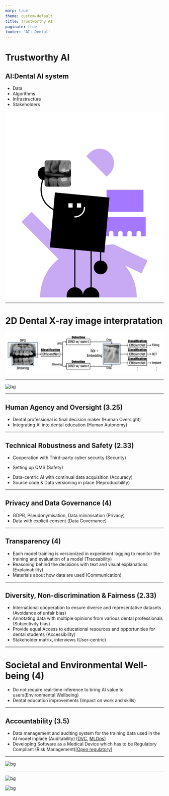 ```yaml
---
marp: true
theme: custom-default
title: Trustworthy AI
paginate: true
footer: 'AI: Dental'
---
```


<!-- https://altai.insight-centre.org/AL/1804/ -->
<!-- _footer: ""-->
<!-- _paginate: skip -->
<!-- speaker_notes: In this presentation, we'll explore how our AI system for dental care adheres to the ALTAI principles for trustworthy AI. By following these principles, we ensure the development and deployment of reliable and responsible AI that benefits the dental field. -->

# Trustworthy AI
## AI:Dental AI system
- Data
- Algorithms
- Infrastructure
- Stakeholders

![bg right](img/mascot/AID_5.svg)

---
# 2D Dental X-ray image interpratation

![](img/pipeline_fig/pipeline.png)

---

<!-- # AI:Dental Examples of Trustworthiness -->

![bg](https://kroki.io/vega/svg/eNrlWVtP4zgUfudXWJmVgJ1e0kARizS7QuJhkVZapBlpHkY8OImbekntynZKA-p_X9u5OTe3pQzaBR5Gk2Ofq7_vHBuejwBwfuHBHC2gcwWcuRBLfjUer1AERxEW88QfYTrONmjpeDUd_cMpcQZK9RGHYi4Vp66rv-cIR3NhCJYwDDGJpOQiE8BEUI6fkPJGKEGZHYFFrETP8kN9orUy4lzfXt0gImAMrv_6dn0LGOJJLLjWUbZIMKdMbVzgMIxRIZ9RIr5mPiZeLgtT-TW8LL7WpTP5xXFEYKzsDHVC4zNHL23kvxsdX7aDyy0_9EqpSuBCp8JgiJMiMClPliEUeuU3tzJ2r43JFdhvSUC_zESKVzBOUOXYVNHrDyjVlQoCmshK-TjGIi3VKxNy09loWpMHMsKIMqXvlvLNwOrnz2QBCYARIkEKIAkBXSHG9aH3-PQOd_oNBXOCAwkDRv2EC4I41845nKG-bL3RWf3n8DjuGF7BPO8beYggUtkTCUPUHcP54akzSPgSMlXvn-XjBuszFOkASEYOQ8wDhheYQIEp0cnOIMOq6G9W6a80wEjxXnlHZIUZJYusEzyiOB76SDWVF9cj_9_9kRFKi4gyFIPQnCYs6CKoUCc0o2zRz1GRLrUmjCImW6hooCViNFn6aU2_LIYhue9LoOwsXHIEWboUJFESQ2YEn0e2pJhUDJbdjETI6JC1HvljeHc7AHe390Vs5Vka3d6teo0T0gXEpG4u74GNYqrejVEc5uUvHVjPSbVeGVkrp1hC1szVnpQ7AFkP70jrCTEqNwmWoFIm-5EyNpNTAbUzrQ7SrXKb9pya5DYNjekncY6YOZ_WfVFn08prR5z2aWQDeuyBz8BzG_Utp90CsocOFBWF1Xit6lqcQ041jAzWPGESIhX-pBTNGF3Uo5vBAImayAIQw2GmtxuVyj5g5VNVwHoJehmtMNYdXOFw2N7SqkAt4SwrY21TU26AxZDXQVMuYLWwpHF2HWkuG40zJ8wwiClHodPYWIuiA5UdWNPd6OQ44-fxAMgMk8VIuzsFv4KA8pN8S96Xyj2S-6en2yNID4yAY3JgBFww-rC9rpJyXCAU-0qyo9Hv-dXaYnkymm41NsNx_MrxKZN_L2GgLppWy-5o0jR21Pe12Xo1KDinHwednNN-h-11O-HqTH094m3lR4a0tWzFk3M7H16XFZm1tPBrYcFefvNHm9W1uidBcWJa14c2OB6dHe_gg9pg18zQsA9-l2B0J-APMAESl9sdQUkKsoU3QXb0W235kCONLbu5_A27nX7ydfu9eGfbDPo0Dp3XaBCfXP3jvITM1qt2QWmWmDfq-sVuGDEcOpbrQ8FjfV9v392KG0h5EeticieLOxhctbbePpG-RGnttbUqOGcX0z1HZiOq3RzsMxHrDnomYWPKRAym22x0D75q6FlxtrHirDYazIfeMIY-itsoq4NrY7vXHoKq6iRO8qP4DKanhx34Hl5efupFz68_2-p7ilZav5E_t8cH17_zg749ZdnK727BGHhOq5WVWGO6Ox5ZGt9zr26MZk1V881QS83o7DtmZ8lMzShLToIu98toF5dfvlh9do2knQvpUyEki3YsZTGGDP0YBg_OvhSvPbeqX6o-Sio23mJ7j5KdGW57cu3w3GqMBhuR3ZEn-fsa82EPL-98SHQjaEYT9j4RdP4mCDr_8AjieP0-AXTxJgC6-PAA0m--d4mgyzdB0OWHRxBN5JnuDCDz_f3fxVH58lh7eyGj1Eu9_8tZq78YHW3-Be8znU4=)

<!-- _footer: https://altai.insight-centre.org/-->

<!-- 
ALTAI seven principles
- Human Agency and Oversight
- Technical Robustness and Safety
- Privacy and Data Governance
- Transparency
- Diversity, Non-discrimination and Fairness
- Societal and Environmental Well-being
- Accountability
-->

---

## Human Agency and Oversight (3.25)

<!-- AI systems should support human autonomy and decision-making, as prescribed by the principle of respect for human autonomy. This requires that AI systems should both act as enablers to a democratic, flourishing and equitable society by supporting the user’s agency and upholding fundamental rights, which should be underpinned by human oversight. In this section, we are asking you to assess the AI system in terms of the respect for human agency, as well as human oversight. -->

- Dental professional is final decision maker (Human Oversight)
- Integrating AI into dental education (Human Autonomy)

<!-- Image: (Left side) Consider adding an image of dentists working ogether or a student learning dentistry.-->

---
## Technical Robustness and Safety (2.33)
<!-- A crucial requirement for achieving Trustworthy AI systems is their dependability (the ability to deliver services that can justifiably be trusted) and resilience (robustness when facing changes). Technical robustness requires that AI systems are developed with a preventative approach to risks and that they behave reliably and as intended while minimising unintentional and unexpected harm as well as preventing it where possible. This should also apply in the event of potential changes in their operating environment or the presence of other agents (human or artificial) that may interact with the AI system in an adversarial manner. The questions in this section address four main issues: 1) security; 2) safety; 3) accuracy; and 4) reliability, fall-back plans and reproducibility. -->
- Cooperation with Third-party cyber security (Security)
<!-- - TODO: Certified for cybersecurity (e.g., the certification scheme created by the Cybersecurity Act in Europe) -->
- Setting up QMS (Safety)
<!-- - TODO: Risks, risk metrics and risk levels -->
- Data-centric AI with continual data acquisition (Accuracy)
- Source code & Data versioning in place (Reproducibility)

<!-- Image: (Left side) Consider adding an image of a checkmark or shield to represent safety and security.-->

---

## Privacy and Data Governance (4)

<!-- Closely linked to the principle of prevention of harm is privacy, a fundamental right particularly affected by AI systems. Prevention of harm to privacy also necessitates adequate data governance that covers the quality and integrity of the data used, its relevance in light of the domain in which the AI systems will be deployed, its access protocols and the capability to process data in a manner that protects privacy. -->

- GDPR, Pseudonymisation, Data minimisation (Privacy)
- Data with explicit consent (Data Governance)

---

## Transparency (4)
<!-- A crucial component of achieving Trustworthy AI is transparency which encompasses three elements: 1) traceability, 2) explainability and 3) open communication about the limitations of the AI system. Technical robustness requires that AI systems be developed with a preventative approach to risks and in a manner such that they reliably behave as intended while minimising unintentional and unexpected harm, and preventing unacceptable harm. This should also apply to potential changes in their operating environment or the presence of other agents (human and artificial) that may interact with the system in an adversarial manner. In addition, the physical and mental integrity of humans should be ensured. -->

- Each model training is versionized in experiment logging to monitor the training and evaluation of a model (Traceability)
- Reasoning behind the decisions with text and visual explanations (Explainability)
- Materials about how data are used (Communication)

<!-- * **Example:** 
    - Transparent Dataset in Education platform -->

<!-- Image: (Left side) Consider adding an image of an open book or microscope to represent transparency. -->

---

## Diversity, Non-discrimination & Fairness (2.33)
<!-- In order to achieve Trustworthy AI, we must enable inclusion and diversity throughout the entire AI system’s life cycle. AI systems (both for training and operation) may suffer from the inclusion of inadvertent historic bias, incompleteness, and bad governance models. The continuation of such biases could lead to unintended (in)direct prejudice and discrimination against certain groups or people, potentially exacerbating prejudice and marginalisation. Harm can also result from the intentional exploitation of (consumer) biases or by engaging in unfair competition, such as the homogenisation of prices by means of collusion or a non- transparent market. Identifiable and discriminatory bias should be removed in the collection phase where possible. AI systems should be user-centric and designed in a way that allows all people to use AI products or services, regardless of their age, gender, abilities or characteristics. Accessibility to this technology for persons with disabilities, which are present in all societal groups, is of particular importance. -->

- International cooperation to ensure diverse and representative datasets (Avoidance of unfair bias)
- Annotating data with multiple opinions from various dental professionals (Subjectivity bias)
- Provide equal Access to educational resources and opportunities for dental students (Accessibility)
- Stakeholder matrix, interviews (User-centric)

<!-- Image: (Left side) Consider adding an image of a globe or people from diverse backgrounds to represent data diversity. -->

---
# Societal and Environmental Well-being (4)
<!-- In line with the principles of fairness and prevention of harm, the broader society, other sentient beings and the environment should be considered as stakeholders throughout the AI system's life cycle. Ubiquitous exposure to social AI systems in all areas of our lives (be it in education, work, care or entertainment) may alter our conception of social agency, or negatively impact our social relationships and attachment. While AI systems can be used to enhance social skills, they can equally contribute to their deterioration. This could equally affect peoples' physical and mental well-being. The effects of AI systems must therefore be carefully monitored and considered. Sustainability and ecological responsibility of AI systems should be encouraged, and research should be fostered into AI solutions addressing areas of global concern, for instance the Sustainable Development Goals. Overall, AI should be used to benefit all human beings, including future generations. AI systems should serve to maintain and foster democratic processes and respect the plurality of values and life choices of individuals. AI systems must not undermine democratic processes, human deliberation or democratic voting systems or pose a systemic threat to society at large. -->
- Do not require real-time inference to bring AI value to users(Environmental Wellbeing)
- Dental education improvements (Impact on work and skills)

---

## Accountability (3.5)
<!-- The principle of accountability necessitates that mechanisms be put in place to ensure responsibility for the development, deployment and/or use of AI systems. This topic is closely related to risk management, identifying and mitigating risks in a transparent way that can be explained to and audited by third parties. When unjust or adverse impacts occur, accessible mechanisms for accountability should be in place that ensure an adequate possibility of redress.  -->
- Data management and auditing system for the training data used in the AI model inplace (Auditability) [[DVC](https://dvc.org/), [MLOps](https://mlflow.org/)]
- Developing Software as a Medical Device which has to be Regulatory Compliant (Risk Management)[[Open regulatory](https://app.openregulatory.com/)]

<!-- Image: (Left side) Consider adding an image of a handshake or scales to represent accountability.-->

<!-- Speaker Notes:
While we strive for a trustworthy AI system, challenges exist. Maintaining high-quality and diverse data is an ongoing effort. We actively address ethical considerations and work to mitigate potential biases in data and models.  Continual improvement ensures our AI adapts to new information and remains reliable. Finally, meeting regulatory standards is crucial for operating in the healthcare field.
Developing trustworthy AI involves ongoing efforts.  We continuously strive to maintain high-quality and diverse datasets, adhere to ethical guidelines, and address potential biases.  Regular updates ensure our AI adapts to new information and remains reliable.  Finally, meeting regulatory standards is crucial for operating in the healthcare field. -->

---

![bg](https://kroki.io/vega/svg/eNrlWUtz2zYQvutXcNjO2G70oGQr42Ym7fTQgw-ZeJpDDhkfQBKiEEEEC4KKaI_-ewHwBfABUpbqaW0fMuYC-8J-3y7gPI0sy_459tZwC-wPlr1mLIo_zGY7GIBpgNg6caeIzLINUjrbLaffYxLaY6H6A_lszRWXjiO_1xAFa6YIIuD7KAy4ZJEJQMJIjB6h8BaSEGZ2GGJYiJ74h_iEe2HE_gRQaHlrgDEIAxjLvcJG6K0JFRu2yPcxLOQrErIvme35Ipf5Kf-a3BZf-9IJ_4pREAIs7ExkIrNrWy4d-L8HGVe2I-ZbvsmVUjUEW5kCBT5KisC4PIl8wOTKr05l7EEa4yug2xIDbpkJF-8ATmDlWFWR6xsoErO_JO536CG2QywtlSsDfMv1dKnJPR5fQKjQdkr5YWz08gn6yAPYEhlYwPs7QTFiKAdBw-PNyf4-7yClECNeaPhv-fgLxRtry9MIQHcq5zi8P-6sP_cR5lAGLsLddRrgKP_tYaS4bQCJu1UAGZOEem0AYxSE8YrQbTfGWBpJTRAElFOf1WoRUJJEbqrpl4krkoeuBEpmxBxc0MAyzv4EA6oEn0cWERSySkxFm1AYrnH82-T-bmzd3z0UsZV1U7qUUxXc9smWF003l3O4dpii9yCI_fz4SwfGOonWwSNr5IRRCNVczUk5YyvrQS1pPUJK-CZGE1jKQiTRsOJdDTYzrQrpVLktO6oGQ4_4SteGIYNU7a_7rqizbrtoRpx2aWSDZbaw3vFBUjvfsltvAd20oKg4WInX6lyLOuRUQ1BhzSMKfSjCn5eiFSVbPboV8CDTRAaAKA4zvWFUKvuAkU_VAepH0MlogbH24AqHk-aWxgloCWdZKWsHTbkGFkWug6ZcQGIhIjgbp_VlpXHmhJl4mMTQt2sbtShaUNmCNdmNLi8yfl6MxdRLtlPp7sr6xfJIfJlvyftSuYdz_-qqP4L0xAhiFJ4YQcwo2fSfK6dczCDErpAMNPo1vxIaLM-ny15jK4TxmeMTJj9HwBMj2GjZmc7rxkZdX4fea0DBOXmpbeWc9DtprpsJpzP1fMTr5UeGtD1vxfMbMx_Oy4rMWlr4NbDgKL_5Y8PoWtyTALtUrcuijS-m1xcDfBAT7OoZKvat3zgYnbn1uzW3OC77HQFOirCHN15W-l5bLoihxJbZXP4G66cff519Ld6HJoMuwb59jgbxkyN_7OeQ2XjVLihNE_VGrV_sJgFFvm24PhQ8lvf15t2tuIGUF7E2JreyuIXBVWvr7BPpc5T2i6ZWBefsYnrkyKxFNczBMRNRd9AxCWtTJqAg7bPRPviqoWfE2cGIM200qA-9CQYuxE2U6eA6mO61p6CqqsRlXop31vLqtIIf4eX5VS96vv5s0_cUrVS_kT81x0cs_1YFXHPKvJXf31kza2E3WlmJNSq748jQ-J46dTFc1VXVN4OWmtLZB2ZnyEzMKENOjETHZTTE5cePRp9tI2nwQbqEMc6igUdZjCFFHwNvYx9Lce25Vf1R8AenYu0tdvQoGcxw05NrwHOrNhpMRHamC87fc8yHI7y88iHRjqAVSejrRNDNiyDo5s0jKEb71wmg9y8CoPdvHkDyzfcqEXT7Igi6ffMIIgmv6WAAqe_v_y6OypfHfnEUMkq9dPF_qbX4H6PR4R-TUUk1)
<!-- Our AI system is built on the foundation of trustworthiness.  We prioritize a data-centric approach, ethical practices, and collaboration with dental professionals worldwide.  While challenges exist, we are committed to continuous improvement and transparency. This ensures our AI remains reliable and delivers effective outcomes in dental care. -->

---

![bg](https://kroki.io/vega/svg/eNrlWUtz2zYQvutXcNjO2G70oGQr42Ym7fTQgw-ZeJpDDhkfQBKiEEEEC4KKaI_-ewHwBfABUpbqaW0fMuYC-8J-3y7gPI0sy_459tZwC-wPlr1mLIo_zGY7GIBpgNg6caeIzLINUjrbLaffYxLaY6H6A_lszRWXjiO_1xAFa6YIIuD7KAy4ZJEJQMJIjB6h8BaSEGZ2GGJYiJ74h_iEe2HE_gRQaHlrgDEIAxjLvcJG6K0JFRu2yPcxLOQrErIvme35Ipf5Kf-a3BZf-9IJ_4pREAIs7ExkIrNrWy4d-L8HGVe2I-ZbvsmVUjUEW5kCBT5KisC4PIl8wOTKr05l7EEa4yug2xIDbpkJF-8ATmDlWFWR6xsoErO_JO536CG2QywtlSsDfMv1dKnJPR5fQKjQdkr5YWz08gn6yAPYEhlYwPs7QTFiKAdBw-PNyf4-7yClECNeaPhv-fgLxRtry9MIQHcq5zi8P-6sP_cR5lAGLsLddRrgKP_tYaS4bQCJu1UAGZOEem0AYxSE8YrQbTfGWBpJTRAElFOf1WoRUJJEbqrpl4krkoeuBEpmxBxc0MAyzv4EA6oEn0cWERSySkxFm1AYrnH82-T-bmzd3z0UsZV1U7qUUxXc9smWF003l3O4dpii9yCI_fz4SwfGOonWwSNr5IRRCNVczUk5YyvrQS1pPUJK-CZGE1jKQiTRsOJdDTYzrQrpVLktO6oGQ4_4SteGIYNU7a_7rqizbrtoRpx2aWSDZbaw3vFBUjvfsltvAd20oKg4WInX6lyLOuRUQ1BhzSMKfSjCn5eiFSVbPboV8CDTRAaAKA4zvWFUKvuAkU_VAepH0MlogbH24AqHk-aWxgloCWdZKWsHTbkGFkWug6ZcQGIhIjgbp_VlpXHmhJl4mMTQt2sbtShaUNmCNdmNLi8yfl6MxdRLtlPp7sr6xfJIfJlvyftSuYdz_-qqP4L0xAhiFJ4YQcwo2fSfK6dczCDErpAMNPo1vxIaLM-ny15jK4TxmeMTJj9HwBMj2GjZmc7rxkZdX4fea0DBOXmpbeWc9DtprpsJpzP1fMTr5UeGtD1vxfMbMx_Oy4rMWlr4NbDgKL_5Y8PoWtyTALtUrcuijS-m1xcDfBAT7OoZKvat3zgYnbn1uzW3OC77HQFOirCHN15W-l5bLoihxJbZXP4G66cff519Ld6HJoMuwb59jgbxkyN_7OeQ2XjVLihNE_VGrV_sJgFFvm24PhQ8lvf15t2tuIGUF7E2JreyuIXBVWvr7BPpc5T2i6ZWBefsYnrkyKxFNczBMRNRd9AxCWtTJqAg7bPRPviqoWfE2cGIM200qA-9CQYuxE2U6eA6mO61p6CqqsRlXop31vLqtIIf4eX5VS96vv5s0_cUrVS_kT81x0cs_1YFXHPKvJXf31kza2E3WlmJNSq748jQ-J46dTFc1VXVN4OWmtLZB2ZnyEzMKENOjETHZTTE5cePRp9tI2nwQbqEMc6igUdZjCFFHwNvYx9Lce25Vf1R8AenYu0tdvQoGcxw05NrwHOrNhpMRHamC87fc8yHI7y88iHRjqAVSejrRNDNiyDo5s0jKEb71wmg9y8CoPdvHkDyzfcqEXT7Igi6ffMIIgmv6WAAqe_v_y6OypfHfnEUMkq9dPF_qbX4H6PR4R-TUUk1)

![bg](https://kroki.io/vega/svg/eNrlWVtP4zgUfudXWJmVgJ1e0kARizS7QuJhkVZapBlpHkY8OImbekntynZKA-p_X9u5OTe3pQzaBR5Gk2Ofq7_vHBuejwBwfuHBHC2gcwWcuRBLfjUer1AERxEW88QfYTrONmjpeDUd_cMpcQZK9RGHYi4Vp66rv-cIR3NhCJYwDDGJpOQiE8BEUI6fkPJGKEGZHYFFrETP8kN9orUy4lzfXt0gImAMrv_6dn0LGOJJLLjWUbZIMKdMbVzgMIxRIZ9RIr5mPiZeLgtT-TW8LL7WpTP5xXFEYKzsDHVC4zNHL23kvxsdX7aDyy0_9EqpSuBCp8JgiJMiMClPliEUeuU3tzJ2r43JFdhvSUC_zESKVzBOUOXYVNHrDyjVlQoCmshK-TjGIi3VKxNy09loWpMHMsKIMqXvlvLNwOrnz2QBCYARIkEKIAkBXSHG9aH3-PQOd_oNBXOCAwkDRv2EC4I41845nKG-bL3RWf3n8DjuGF7BPO8beYggUtkTCUPUHcP54akzSPgSMlXvn-XjBuszFOkASEYOQ8wDhheYQIEp0cnOIMOq6G9W6a80wEjxXnlHZIUZJYusEzyiOB76SDWVF9cj_9_9kRFKi4gyFIPQnCYs6CKoUCc0o2zRz1GRLrUmjCImW6hooCViNFn6aU2_LIYhue9LoOwsXHIEWboUJFESQ2YEn0e2pJhUDJbdjETI6JC1HvljeHc7AHe390Vs5Vka3d6teo0T0gXEpG4u74GNYqrejVEc5uUvHVjPSbVeGVkrp1hC1szVnpQ7AFkP70jrCTEqNwmWoFIm-5EyNpNTAbUzrQ7SrXKb9pya5DYNjekncY6YOZ_WfVFn08prR5z2aWQDeuyBz8BzG_Utp90CsocOFBWF1Xit6lqcQ041jAzWPGESIhX-pBTNGF3Uo5vBAImayAIQw2GmtxuVyj5g5VNVwHoJehmtMNYdXOFw2N7SqkAt4SwrY21TU26AxZDXQVMuYLWwpHF2HWkuG40zJ8wwiClHodPYWIuiA5UdWNPd6OQ44-fxAMgMk8VIuzsFv4KA8pN8S96Xyj2S-6en2yNID4yAY3JgBFww-rC9rpJyXCAU-0qyo9Hv-dXaYnkymm41NsNx_MrxKZN_L2GgLppWy-5o0jR21Pe12Xo1KDinHwednNN-h-11O-HqTH094m3lR4a0tWzFk3M7H16XFZm1tPBrYcFefvNHm9W1uidBcWJa14c2OB6dHe_gg9pg18zQsA9-l2B0J-APMAESl9sdQUkKsoU3QXb0W235kCONLbu5_A27nX7ydfu9eGfbDPo0Dp3XaBCfXP3jvITM1qt2QWmWmDfq-sVuGDEcOpbrQ8FjfV9v392KG0h5EeticieLOxhctbbePpG-RGnttbUqOGcX0z1HZiOq3RzsMxHrDnomYWPKRAym22x0D75q6FlxtrHirDYazIfeMIY-itsoq4NrY7vXHoKq6iRO8qP4DKanhx34Hl5efupFz68_2-p7ilZav5E_t8cH17_zg749ZdnK727BGHhOq5WVWGO6Ox5ZGt9zr26MZk1V881QS83o7DtmZ8lMzShLToIu98toF5dfvlh9do2knQvpUyEki3YsZTGGDP0YBg_OvhSvPbeqX6o-Sio23mJ7j5KdGW57cu3w3GqMBhuR3ZEn-fsa82EPL-98SHQjaEYT9j4RdP4mCDr_8AjieP0-AXTxJgC6-PAA0m--d4mgyzdB0OWHRxBN5JnuDCDz_f3fxVH58lh7eyGj1Eu9_8tZq78YHW3-Be8znU4=)
